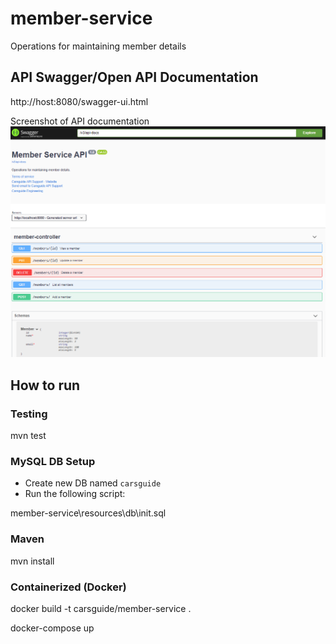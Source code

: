 # member-service
Operations for maintaining member details

## API Swagger/Open API Documentation

http://host:8080/swagger-ui.html

Screenshot of API documentation
![alt text](https://github.com/tarikecg/member-service/blob/master/docs/Swagger-ui1.png?raw=true)


## How to run

### Testing

mvn test

### MySQL DB Setup

* Create new DB named `carsguide`
* Run the following script:

member-service\resources\db\init.sql

### Maven

mvn install


### Containerized (Docker)

docker build -t carsguide/member-service .

docker-compose up
